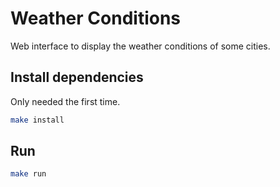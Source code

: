 # Weather Conditions

Web interface to display the weather conditions of some cities.

## Install dependencies

Only needed the first time.

```sh
make install
```

## Run

```sh
make run
```
